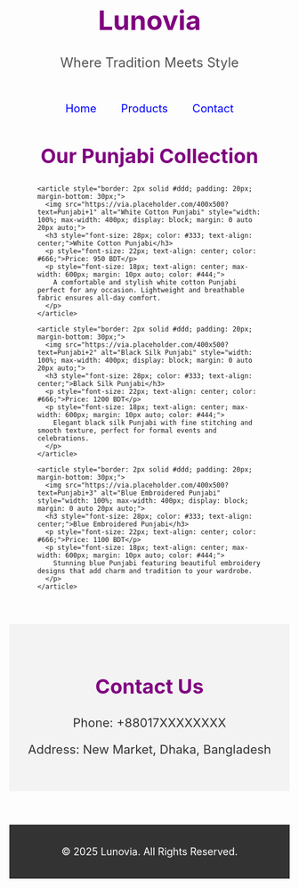 <!DOCTYPE html>
<html lang="en">
<head>
  <meta charset="UTF-8" />
  <meta name="Lunovia" content="width=device-width, initial-scale=1" />
  <title>Lunovia - Punjabi Shop</title>
</head>
<body>

  <header>
    <h1 style="font-size: 48px; text-align: center; color: purple; margin-top: 40px;">Lunovia</h1>
    <p style="font-size: 24px; text-align: center; color: #555;">Where Tradition Meets Style</p>
  </header>

  <nav style="text-align: center; margin: 40px 0;">
    <a href="#" style="font-size: 20px; margin: 0 20px; text-decoration: none; color: blue;">Home</a>
    <a href="#products" style="font-size: 20px; margin: 0 20px; text-decoration: none; color: blue;">Products</a>
    <a href="#contact" style="font-size: 20px; margin: 0 20px; text-decoration: none; color: blue;">Contact</a>
  </nav>

  <section id="products" style="width: 80%; margin: 0 auto;">
    <h2 style="font-size: 36px; color: purple; text-align: center; margin-bottom: 30px;">Our Punjabi Collection</h2>

    <article style="border: 2px solid #ddd; padding: 20px; margin-bottom: 30px;">
      <img src="https://via.placeholder.com/400x500?text=Punjabi+1" alt="White Cotton Punjabi" style="width: 100%; max-width: 400px; display: block; margin: 0 auto 20px auto;">
      <h3 style="font-size: 28px; color: #333; text-align: center;">White Cotton Punjabi</h3>
      <p style="font-size: 22px; text-align: center; color: #666;">Price: 950 BDT</p>
      <p style="font-size: 18px; text-align: center; max-width: 600px; margin: 10px auto; color: #444;">
        A comfortable and stylish white cotton Punjabi perfect for any occasion. Lightweight and breathable fabric ensures all-day comfort.
      </p>
    </article>

    <article style="border: 2px solid #ddd; padding: 20px; margin-bottom: 30px;">
      <img src="https://via.placeholder.com/400x500?text=Punjabi+2" alt="Black Silk Punjabi" style="width: 100%; max-width: 400px; display: block; margin: 0 auto 20px auto;">
      <h3 style="font-size: 28px; color: #333; text-align: center;">Black Silk Punjabi</h3>
      <p style="font-size: 22px; text-align: center; color: #666;">Price: 1200 BDT</p>
      <p style="font-size: 18px; text-align: center; max-width: 600px; margin: 10px auto; color: #444;">
        Elegant black silk Punjabi with fine stitching and smooth texture, perfect for formal events and celebrations.
      </p>
    </article>

    <article style="border: 2px solid #ddd; padding: 20px; margin-bottom: 30px;">
      <img src="https://via.placeholder.com/400x500?text=Punjabi+3" alt="Blue Embroidered Punjabi" style="width: 100%; max-width: 400px; display: block; margin: 0 auto 20px auto;">
      <h3 style="font-size: 28px; color: #333; text-align: center;">Blue Embroidered Punjabi</h3>
      <p style="font-size: 22px; text-align: center; color: #666;">Price: 1100 BDT</p>
      <p style="font-size: 18px; text-align: center; max-width: 600px; margin: 10px auto; color: #444;">
        Stunning blue Punjabi featuring beautiful embroidery designs that add charm and tradition to your wardrobe.
      </p>
    </article>
  </section>

  <section id="contact" style="background-color: #f3f3f3; padding: 40px 20px; margin-top: 60px;">
    <h2 style="font-size: 36px; color: purple; text-align: center; margin-bottom: 30px;">Contact Us</h2>
    <p style="font-size: 22px; text-align: center; color: #333;">Phone: +88017XXXXXXXX</p>
    <p style="font-size: 22px; text-align: center; color: #333;">Address: New Market, Dhaka, Bangladesh</p>
  </section>

  <footer style="background-color: #333; color: white; text-align: center; padding: 20px 10px; margin-top: 60px;">
    <p style="font-size: 18px;">&copy; 2025 Lunovia. All Rights Reserved.</p>
  </footer>

</body>
</html>
